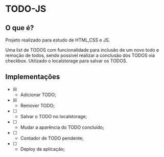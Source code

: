 # TODO-JS

## O que é?
Projeto realizado para estudo de HTML,CSS e JS.

Uma list de TODOS com funcionalidade para inclusão de um novo todo e remoção de todos, sendo possivel realizar a conclusão dos TODOS via checkbox.
Utilizado o localstorage para salvar os TODOS.

## Implementações
- [x] - Adicionar TODO;
- [x] - Remover TODO;
- [ ] - Salvar o TODO no localstorage;
- [ ] - Mudar a aparência do TODO concluído;
- [ ] - Contador de TODO pendente;
- [ ] - Deploy da aplicação;